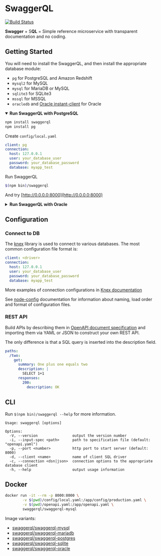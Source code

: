 # SwaggerQL
[![Build Status](https://travis-ci.org/swaggerql/swaggerql.svg?branch=master)](https://travis-ci.org/swaggerql/swaggerql)

**Swagger** + S**QL** = Simple reference microservice with transparent documentation and no coding.

## Getting Started

You will need to install the SwaggerQL, and then install the appropriate database module:
- `pg` for PostgreSQL and Amazon Redshift
- `mysql2` for MySQL
- `mysql` for MariaDB or MySQL
- `sqlite3` for SQLite3
- `mssql` for MSSQL
- `oracledb` and [Oracle instant-client](https://www.oracle.com/database/technologies/instant-client/linux-x86-64-downloads.html) for Oracle

<details open>
<summary><strong>Run SwaggerQL with PostgreSQL</strong></summary>

```sh
npm install swaggerql
npm install pg
```

Create `config/local.yaml`

```yaml
client: pg
connection:
  host: 127.0.0.1
  user: your_database_user
  password: your_database_password
  database: myapp_test
```

Run SwaggerQL

```sh
$(npm bin)/swaggerql
```

And try [http://0.0.0.0:8000](http://0.0.0.0:8000)
</details>

<details>
<summary><strong>Run SwaggerQL with Oracle</strong></summary>

```sh
npm install swaggerql
npm install oracledb
```
Install [Oracle instant-client](https://www.oracle.com/database/technologies/instant-client/linux-x86-64-downloads.html)

Create `config/local.yaml`

```yaml
client: oracledb
connection:
  user: your_database_user
  password: your_database_password
  connectString: (DESCRIPTION=(ADDRESS_LIST=(ADDRESS=(PROTOCOL=TCP)(HOST=127.0.0.1)(PORT=1521)))(CONNECT_DATA=(SID=MY_SID)))
pool:
  min: 0
  max: 3
```

Run SwaggerQL

```sh
$(npm bin)/swaggerql
```

And try [http://0.0.0.0:8000](http://0.0.0.0:8000)
</details>

## Configuration

### Connect to DB

The [knex](https://github.com/tgriesser/knex) library is used to connect to various databases.
The most common configuration file format is:

```yaml
client: <driver>
connection:
  host: 127.0.0.1
  user: your_database_user
  password: your_database_password
  database: myapp_test
```

More examples of connection configurations in [Knex documentation](http://knexjs.org/#Installation-client)

See [node-config](https://github.com/lorenwest/node-config/wiki/Configuration-Files) documentation for information about naming,
load order and format of configuration files.

### REST API

Build APIs by describing them in [OpenAPI document specification](https://github.com/OAI/OpenAPI-Specification/blob/master/versions/3.0.2.md)
and importing them via YAML or JSON to construct your own REST API.

The only difference is that a SQL query is inserted into the description field.

```yaml
paths:
  /two:
    get:
      summary: One plus one equals two
      description: |
        SELECT 1+1
      responses:
        200:
          description: OK
```

## CLI

Run `$(npm bin)/swaggerql --help` for more information.

```
Usage: swaggerql [options]

Options:
  -V, --version                output the version number
  -i, --input-spec <path>      path to specification file (default: "openapi.yaml")
  -p, --port <number>          http port to start server (default: 8000)
  -d, --client <name>          name of client SQL driver
  -c, --connection <dsn|json>  connection options to the appropriate database client
  -h, --help                   output usage information
```

## Docker

```sh
docker run -it --rm -p 8000:8000 \
        -v $(pwd)/config/local.yaml:/app/config/production.yaml \
        -v $(pwd)/openapi.yaml:/app/openapi.yaml \
        swaggerql/swaggerql-mysql
```

Image variants:
- [swaggerql/swaggerql-mysql](https://hub.docker.com/r/swaggerql/swaggerql-mysql)
- [swaggerql/swaggerql-mariadb](https://hub.docker.com/r/swaggerql/swaggerql-mariadb)
- [swaggerql/swaggerql-postgres](https://hub.docker.com/r/swaggerql/swaggerql-postgres)
- [swaggerql/swaggerql-sqlite](https://hub.docker.com/r/swaggerql/swaggerql-sqlite)
- [swaggerql/swaggerql-oracle](https://hub.docker.com/r/swaggerql/swaggerql-oracle)

